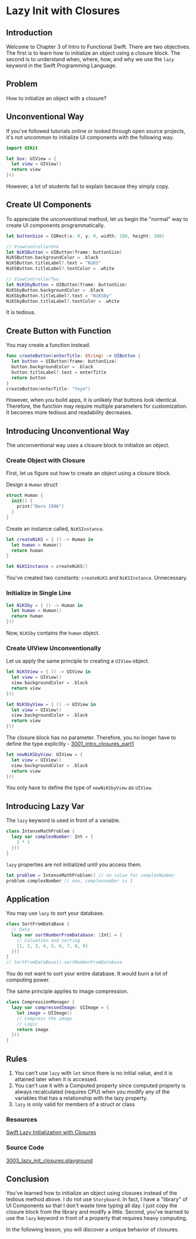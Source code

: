# Lazy Init with Closures

## Introduction
Welcome to Chapter 3 of Intro to Functional Swift. There are two objectives. The first is to learn how to initialize an object using a closure block. The second is to understand when, where, how, and why we use the `lazy` keyword in the Swift Programming Language.

## Problem
How to initialize an object with a closure?

## Unconventional Way
If you've followed tutorials online or looked through open source projects, it's not uncommon to initialize UI components with the following way.

```swift
import UIKit

let box: UIView = {
  let view = UIView()
  return view
}()
```

However, a lot of students fail to explain because they simply copy.

## Create UI Components
To appreciate the unconventional method, let us begin the "normal" way to create UI components programmatically.

```swift
let buttonSize = CGRect(x: 0, y: 0, width: 100, height: 100)

// ViewControllerOne
let NiKSButton = UIButton(frame: buttonSize)
NiKSButton.backgroundColor = .black
NiKSButton.titleLabel?.text = "NiKS"
NiKSButton.titleLabel?.textColor = .white

// ViewControllerTwo
let NiKSbyButton = UIButton(frame: buttonSize)
NiKSbyButton.backgroundColor = .black
NiKSbyButton.titleLabel?.text = "NiKSby"
NiKSbyButton.titleLabel?.textColor = .white
```

It is tedious.


## Create Button with Function
You may create a function instead.

```swift
func createButton(enterTitle: String) -> UIButton {
  let button = UIButton(frame: buttonSize)
  button.backgroundColor = .black
  button.titleLabel?.text = enterTitle
  return button
}
createButton(enterTitle: "Yoyo")
```

However, when you build apps, it is unlikely that buttons look identical. Therefore, the function may require multiple parameters for customization. It becomes more tedious and readability decreases.

## Introducing Unconventional Way
The unconventional way uses a closure block to initialize an object.

### Create Object with Closure
First, let us figure out how to create an object using a closure block.

Design a `Human` struct

```swift
struct Human {
  init() {
    print("Born 1996")
  }
}
```

Create an instance called, `NiKSInstance`.

```swift
let createNiKS = { () -> Human in
  let human = Human()
  return human
}

let NiKSInstance = createNiKS()
```

You've created two constants: `createNiKS` and `NiKSInstance`. Unnecessary.

### Initialize in Single Line
```swift
let NiKSby = { () -> Human in
  let human = Human()
  return human
}()
```

Now, `NiKSby` contains the `human` object.

### Create UIView Unconventionally
Let us apply the same principle to creating a `UIView` object.

```swift
let NiKSView = { () -> UIView in
  let view = UIView()
  view.backgroundColor = .black
  return view
}()

let NiKSbyView = { () -> UIView in
  let view = UIView()
  view.backgroundColor = .black
  return view
}()
```

The closure block has no parameter. Therefore, you no longer have to define the type explicitly - [3001_intro_closures_part1](/course/functional-swift/intro-closure-part1.md/#no-parameter)

```swift
let newNiKSbyView: UIView = {
  let view = UIView()
  view.backgroundColor = .black
  return view
}()
```

You only have to define the type of `newNiKSbyView` as `UIView`.

## Introducing Lazy Var
The `lazy` keyword is used in front of a variable.

```swift
class IntenseMathProblem {
  lazy var complexNumber: Int = {
    1 * 1
  }()
}
```

`lazy` properties are not initialized until you access them.

```swift
let problem = IntenseMathProblem() // no value for complexNumber
problem.complexNumber // now, complexnumber is 1
```

## Application
You may use `lazy` to sort your database.

```swift
class SortFromDataBase {
  // Data
  lazy var sortNumberFromDatabase: [Int] = {
    // Caluation and sorting
    [1, 2, 3, 4, 5, 6, 7, 8, 9]
  }()
}
// SortFromDataBase().sortNumberFromDatabase
```

You do not want to sort your entire database. It would burn a lot of computing power.


The same principle applies to image compression.

```swift
class CompressionManager {
  lazy var compressedImage: UIImage = {
    let image = UIImage()
    // Compress the image
    // Logic
    return image
  }()
}
```

## Rules
 1. You can’t use `lazy` with `let` since there is no initial value, and it is attained later when it is accessed.
 2. You can’t use it with a Computed property since computed property is always recalculated (requires CPU) when you modify any of the variables that has a relationship with the lazy property.
 3. `lazy` is only valid for members of a struct or class

### Resources
[Swift Lazy Initialization with Closures]

[Swift Lazy Initialization with Closures]: https://blog.NiKSthedeveloper.io/swift-lazy-initialization-with-closures-a9ef6f6312c


### Source Code
[3003_lazy_init_closures.playground](https://www.dropbox.com/sh/3oghlxujs8doq1t/AAB6rcaEstTpO0tbxYCveMC9a?dl=0)

## Conclusion
You've learned how to initialize an object using closures instead of the tedious method above. I do not use `Storyboard`. In fact, I have a "library" of UI Components so that I don't waste time typing all day. I just copy the closure block from the library and modify a little. Second, you've learned to use the `lazy` keyword in front of a property that requires heavy computing.

In the following lesson, you will discover a unique behavior of closures.